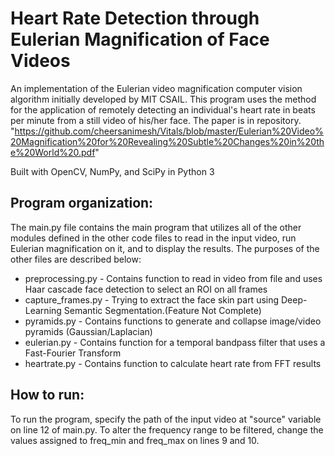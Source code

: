 # Heart Rate Detection through Eulerian Magnification of Face Videos


An implementation of the Eulerian video magnification computer vision algorithm initially developed by MIT CSAIL. This program uses the method for the application of remotely detecting an individual's heart rate in beats per minute from a still video of his/her face.
The paper is in repository. 
"https://github.com/cheersanimesh/Vitals/blob/master/Eulerian%20Video%20Magnification%20for%20Revealing%20Subtle%20Changes%20in%20the%20World%20.pdf"


Built with OpenCV, NumPy, and SciPy in Python 3

## Program organization:
The main.py file contains the main program that utilizes all of the other modules defined in the other code files
to read in the input video, run Eulerian magnification on it, and to display the results. The purposes of the other
files are described below:
- preprocessing.py - Contains function to read in video from file and uses Haar cascade face detection to select an ROI on all frames
- capture_frames.py - Trying to extract the face skin part using Deep-Learning Semantic Segmentation.(Feature Not Complete)
- pyramids.py - Contains functions to generate and collapse image/video pyramids (Gaussian/Laplacian)
- eulerian.py - Contains function for a temporal bandpass filter that uses a Fast-Fourier Transform
- heartrate.py - Contains function to calculate heart rate from FFT results

## How to run:
To run the program, specify the path of the input video at "source" variable on line 12 of
main.py. To alter the frequency range to be filtered, change the values assigned to freq_min and freq_max on lines 9
and 10.
